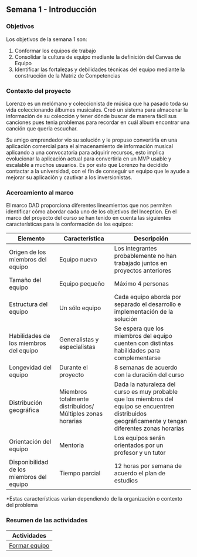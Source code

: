 ## Semana 1 - Introducción

### Objetivos

Los objetivos de la semana 1 son:

1. Conformar los equipos de trabajo
2. Consolidar la cultura de equipo mediante la definición del Canvas de Equipo
3. Identificar las fortalezas y debilidades técnicas del equipo mediante la construcción de la Matriz de Competencias

### Contexto del proyecto

Lorenzo es un melómano y coleccionista de música que ha pasado toda su vida coleccionando álbumes musicales. Creó un sistema para almacenar la información de su colección y tener dónde buscar de manera fácil sus canciones pues tenia problemas para recordar en cuál álbum encontrar una canción que queria escuchar.

Su amigo emprendedor vio su solución y le propuso convertirla en una aplicación comercial para el almacenamiento de información musical aplicando a una convocatoria para adquirir recursos, esto implica evolucionar la aplicación actual para convertirla en un MVP usable y escalable a muchos usuarios. Es por esto que Lorenzo ha decidido contactar a la universidad, con el fin de conseguir un equipo que le ayude a mejorar su aplicación y cautivar a los inversionistas.

### Acercamiento al marco

El marco DAD proporciona diferentes lineamientos que nos permiten identificar cómo abordar cada uno de los objetivos del Inception. En el marco del proyecto del curso se han tenido en cuenta las siguientes características para la conformación de los equipos:

| Elemento                                  | Característica                                             | Descripción                                                                                                                                            |
|-------------------------------------------|------------------------------------------------------------|--------------------------------------------------------------------------------------------------------------------------------------------------------|
| Origen de los miembros del equipo         | Equipo nuevo                                               | Los integrantes probablemente no han trabajado juntos en proyectos anteriores                                                                          |
| Tamaño del equipo                         | Equipo pequeño                                             | Máximo 4 personas                                                                                                                                      |
| Estructura del equipo                     | Un sólo equipo                                             | Cada equipo aborda por separado el desarrollo e implementación de la solución                                                                          |
| Habilidades de los miembros del equipo    | Generalistas y especialistas                               | Se espera que los miembros del equipo cuenten con distintas habilidades para complementarse                                                            |
| Longevidad del equipo                     | Durante el proyecto                                        | 8 semanas de acuerdo con la duración del curso                                                                                                         |
| Distribución geográfica                   | Miembros totalmente distribuidos/ Múltiples zonas horarias | Dada la naturaleza del curso es muy probable que los miembros del equipo se encuentren distribuidos geográficamente y tengan diferentes zonas horarias |
| Orientación del equipo                    | Mentoria                                                   | Los equipos serán orientados por un profesor y un tutor                                                                                                |
| Disponibilidad de los miembros del equipo | Tiempo parcial                                             | 12 horas por semana de acuerdo el plan de estudios                                                                                                     |
*Estas características varian dependiendo de la organización o contexto del problema

### Resumen de las actividades

| Actividades   |
|---------------|
| [Formar equipo](https://avargas20.github.io/MISW-Procesos/semanas/semana1/s1_equipo)  |
